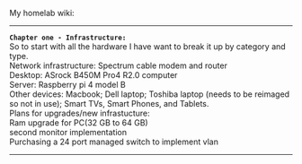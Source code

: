 My homelab wiki:
_________________________________________________________________________________
**`Chapter one - Infrastructure:`**
<br>
So to start with all the hardware I have want to break it up by category and type.
<br>
Network infrastructure: Spectrum cable modem and router
<br>
Desktop: ASrock B450M Pro4 R2.0 computer
<br>
Server: Raspberry pi 4 model B
<br>
Other devices: Macbook; Dell laptop; Toshiba laptop (needs to be reimaged so not in use); Smart TVs, Smart Phones, and Tablets.
<br>
Plans for upgrades/new infrastucture:
<br>
Ram upgrade for PC(32 GB to 64 GB)
<br>
second monitor implementation
<br>
Purchasing a 24 port managed switch to implement vlan

_________________________________________________________________________________
